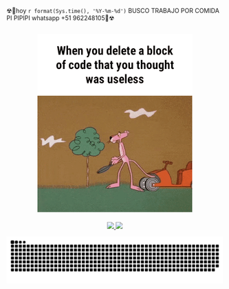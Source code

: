 ☢🚸hoy `r format(Sys.time(), '%Y-%m-%d')` BUSCO TRABAJO POR COMIDA PI PIPIPI whatsapp +51 962248105🚸☢
## <div align="center">![MC Technology](src/1.GIF)</div>
<div align="center" >
  <a href="https://github.com/conchatuperrofrito">
  <img height="180em" src="https://github-readme-stats.vercel.app/api?username=conchatuperrofrito&show_icons=true&theme=radical&include_all_commits=true&count_private=true"/>
  <img height="180em" src="https://github-readme-stats.vercel.app/api/top-langs/?username=conchatuperrofrito&layout=compact&langs_count=7&theme=radical"/>
</div>

![Snake animation](src/serpiente.svg)
